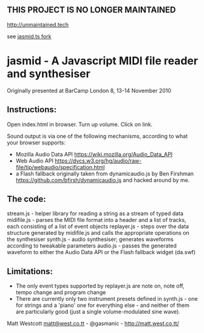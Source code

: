 ## THIS PROJECT IS NO LONGER MAINTAINED

http://unmaintained.tech

see [jasmid.ts fork](https://github.com/pravdomil/jasmid.ts)

# jasmid - A Javascript MIDI file reader and synthesiser

Originally presented at BarCamp London 8, 13-14 November 2010

## Instructions:
Open index.html in browser. Turn up volume. Click on link.

Sound output is via one of the following mechanisms, according to what your
browser supports:
* Mozilla Audio Data API <https://wiki.mozilla.org/Audio_Data_API>
* Web Audio API
    <https://dvcs.w3.org/hg/audio/raw-file/tip/webaudio/specification.html>
* a Flash fallback originally taken from dynamicaudio.js by Ben Firshman
    <https://github.com/bfirsh/dynamicaudio.js> and hacked around by me.


## The code:
stream.js - helper library for reading a string as a stream of typed data
midifile.js - parses the MIDI file format into a header and a list of tracks,
    each consisting of a list of event objects
replayer.js - steps over the data structure generated by midifile.js and calls
    the appropriate operations on the synthesiser
synth.js - audio synthesiser; generates waveforms according to tweakable
    parameters
audio.js - passes the generated waveform to either the Audio Data API or the
    Flash fallback widget (da.swf)


## Limitations:
* The only event types supported by replayer.js are note on, note off, tempo
    change and program change
* There are currently only two instrument presets defined in synth.js - one for
    strings and a 'piano' one for everything else - and neither of them are
    particularly good (just a single volume-modulated sine wave).


Matt Westcott <matt@west.co.tt> - @gasmanic - http://matt.west.co.tt/
